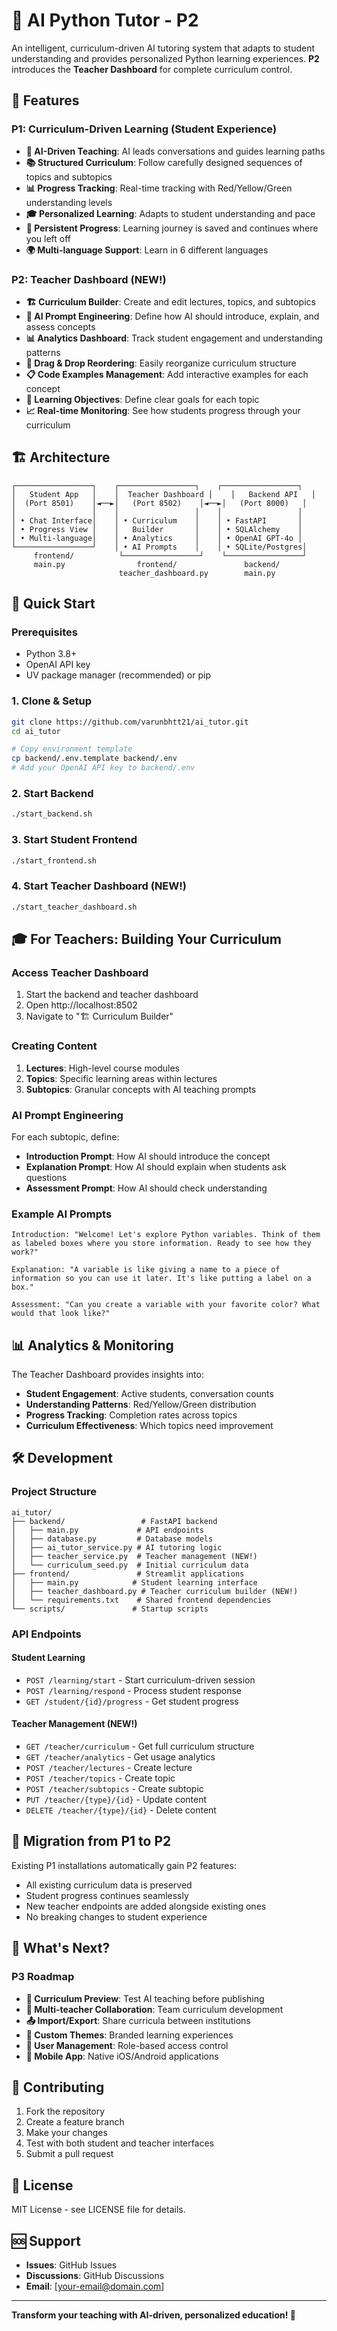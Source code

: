 # 🐍 AI Python Tutor - P2

An intelligent, curriculum-driven AI tutoring system that adapts to student understanding and provides personalized Python learning experiences. **P2** introduces the **Teacher Dashboard** for complete curriculum control.

## 🎯 **Features**

### **P1: Curriculum-Driven Learning (Student Experience)**
- **🤖 AI-Driven Teaching**: AI leads conversations and guides learning paths
- **📚 Structured Curriculum**: Follow carefully designed sequences of topics and subtopics  
- **📊 Progress Tracking**: Real-time tracking with Red/Yellow/Green understanding levels
- **🎓 Personalized Learning**: Adapts to student understanding and pace
- **💾 Persistent Progress**: Learning journey is saved and continues where you left off
- **🌍 Multi-language Support**: Learn in 6 different languages

### **P2: Teacher Dashboard (NEW!)**
- **🏗️ Curriculum Builder**: Create and edit lectures, topics, and subtopics
- **🤖 AI Prompt Engineering**: Define how AI should introduce, explain, and assess concepts
- **📊 Analytics Dashboard**: Track student engagement and understanding patterns
- **🔄 Drag & Drop Reordering**: Easily reorganize curriculum structure
- **📋 Code Examples Management**: Add interactive examples for each concept
- **🎯 Learning Objectives**: Define clear goals for each topic
- **📈 Real-time Monitoring**: See how students progress through your curriculum

## 🏗️ **Architecture**

```
┌─────────────────┐    ┌─────────────────┐    ┌─────────────────┐
│   Student App   │    │  Teacher Dashboard │    │   Backend API   │
│  (Port 8501)    │◄──►│   (Port 8502)    │◄──►│   (Port 8000)   │
│                 │    │                 │    │                 │
│ • Chat Interface│    │ • Curriculum    │    │ • FastAPI       │
│ • Progress View │    │   Builder       │    │ • SQLAlchemy    │
│ • Multi-language│    │ • Analytics     │    │ • OpenAI GPT-4o │
└─────────────────┘    │ • AI Prompts    │    │ • SQLite/Postgres│
     frontend/          └─────────────────┘    └─────────────────┘
     main.py                frontend/               backend/
                        teacher_dashboard.py        main.py
```

## 🚀 **Quick Start**

### **Prerequisites**
- Python 3.8+
- OpenAI API key
- UV package manager (recommended) or pip

### **1. Clone & Setup**
```bash
git clone https://github.com/varunbhtt21/ai_tutor.git
cd ai_tutor

# Copy environment template
cp backend/.env.template backend/.env
# Add your OpenAI API key to backend/.env
```

### **2. Start Backend**
```bash
./start_backend.sh
```

### **3. Start Student Frontend**
```bash
./start_frontend.sh
```

### **4. Start Teacher Dashboard (NEW!)**
```bash
./start_teacher_dashboard.sh
```

## 🎓 **For Teachers: Building Your Curriculum**

### **Access Teacher Dashboard**
1. Start the backend and teacher dashboard
2. Open http://localhost:8502
3. Navigate to "🏗️ Curriculum Builder"

### **Creating Content**
1. **Lectures**: High-level course modules
2. **Topics**: Specific learning areas within lectures  
3. **Subtopics**: Granular concepts with AI teaching prompts

### **AI Prompt Engineering**
For each subtopic, define:
- **Introduction Prompt**: How AI should introduce the concept
- **Explanation Prompt**: How AI should explain when students ask questions
- **Assessment Prompt**: How AI should check understanding

### **Example AI Prompts**
```
Introduction: "Welcome! Let's explore Python variables. Think of them as labeled boxes where you store information. Ready to see how they work?"

Explanation: "A variable is like giving a name to a piece of information so you can use it later. It's like putting a label on a box."

Assessment: "Can you create a variable with your favorite color? What would that look like?"
```

## 📊 **Analytics & Monitoring**

The Teacher Dashboard provides insights into:
- **Student Engagement**: Active students, conversation counts
- **Understanding Patterns**: Red/Yellow/Green distribution
- **Progress Tracking**: Completion rates across topics
- **Curriculum Effectiveness**: Which topics need improvement

## 🛠️ **Development**

### **Project Structure**
```
ai_tutor/
├── backend/                 # FastAPI backend
│   ├── main.py             # API endpoints
│   ├── database.py         # Database models
│   ├── ai_tutor_service.py # AI tutoring logic
│   ├── teacher_service.py  # Teacher management (NEW!)
│   └── curriculum_seed.py  # Initial curriculum data
├── frontend/               # Streamlit applications
│   ├── main.py            # Student learning interface
│   ├── teacher_dashboard.py # Teacher curriculum builder (NEW!)
│   └── requirements.txt    # Shared frontend dependencies
└── scripts/               # Startup scripts
```

### **API Endpoints**

#### **Student Learning**
- `POST /learning/start` - Start curriculum-driven session
- `POST /learning/respond` - Process student response
- `GET /student/{id}/progress` - Get student progress

#### **Teacher Management (NEW!)**
- `GET /teacher/curriculum` - Get full curriculum structure
- `GET /teacher/analytics` - Get usage analytics
- `POST /teacher/lectures` - Create lecture
- `POST /teacher/topics` - Create topic
- `POST /teacher/subtopics` - Create subtopic
- `PUT /teacher/{type}/{id}` - Update content
- `DELETE /teacher/{type}/{id}` - Delete content

## 🔄 **Migration from P1 to P2**

Existing P1 installations automatically gain P2 features:
- All existing curriculum data is preserved
- Student progress continues seamlessly
- New teacher endpoints are added alongside existing ones
- No breaking changes to student experience

## 🌟 **What's Next?**

### **P3 Roadmap**
- **🧪 Curriculum Preview**: Test AI teaching before publishing
- **👥 Multi-teacher Collaboration**: Team curriculum development
- **📤 Import/Export**: Share curricula between institutions
- **🎨 Custom Themes**: Branded learning experiences
- **🔐 User Management**: Role-based access control
- **📱 Mobile App**: Native iOS/Android applications

## 🤝 **Contributing**

1. Fork the repository
2. Create a feature branch
3. Make your changes
4. Test with both student and teacher interfaces
5. Submit a pull request

## 📄 **License**

MIT License - see LICENSE file for details.

## 🆘 **Support**

- **Issues**: GitHub Issues
- **Discussions**: GitHub Discussions
- **Email**: [your-email@domain.com]

---

**Transform your teaching with AI-driven, personalized education! 🚀**

